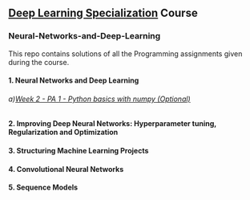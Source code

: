## [Deep Learning Specialization](https://www.deeplearning.ai/) Course
### Neural-Networks-and-Deep-Learning
This repo contains solutions of all the Programming assignments given during the course.
#### 1. Neural Networks and Deep Learning

###### a)[Week 2 - PA 1 - Python basics with numpy (Optional)](https://github.com/rekharchandran/Deep-learning_Neural-Networks/blob/master/Neural%20Networks%20and%20Deep%20Learning/Week%202/Python_Basics_With_Numpy_v3a.ipynb)

 #### 2. Improving Deep Neural Networks: Hyperparameter tuning, Regularization and Optimization
 
 #### 3. Structuring Machine Learning Projects
 #### 4. Convolutional Neural Networks
 #### 5. Sequence Models


